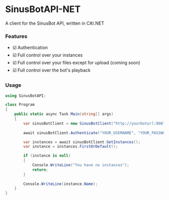 # SinusBotAPI-NET
A client for the SinusBot API, written in C#/.NET

### Features

- ☑️ Authentication
- ☑️ Full control over your instances
- ☑️ Full control over your files except for upload (coming soon)
- ☑️ Full control over the bot's playback

### Usage

```c#
using SinusBotAPI;

class Program
{
    public static async Task Main(string[] args)
    {
        var sinusBotClient = new SinusBotClient("http://yourboturl:8087");
        
        await sinusBotClient.Authenticate("YOUR_USERNAME", "YOUR_PASSWORD");

        var instances = await sinusBotClient.GetInstances();
        var instance = instances.FirstOrDefault();

        if (instance is null)
        {
            Console.WriteLine("You have no instances");
            return;
        }
        
        Console.WriteLine(instance.Name);
    }    
}
```